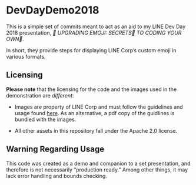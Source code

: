 # DevDayDemo2018  

This is a simple set of commits meant to act as an aid to my LINE Dev Day 2018 presentation, *📖 UPGRADING EMOJI: SECRETS🤫 TO CODING YOUR OWN🎨*.  

In short, they provide steps for displaying LINE Corp’s custom emoji in various formats. 

## Licensing  

**Please note** that the licensing for the code and the images used in the demonstration are *different*:

- Images are property of LINE Corp and must follow the guidelines and usage found [here](https://line.me/en/logo). As an alternative, a pdf copy of the guidlines is bundled with the images. 

- All other assets in this repository fall under the Apache 2.0 license.  

## Warning Regarding Usage  

This code was created as a demo and companion to a set presentation, and therefore is not necessarily “production ready.” Among other things, it may lack error handling and bounds checking.  
